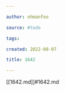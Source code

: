 ```yaml
---

author: ohmanfoo

source: #todo

tags: 

created: 2022-08-07

title: 1642

---
```

[[1642.md]]#1642.md